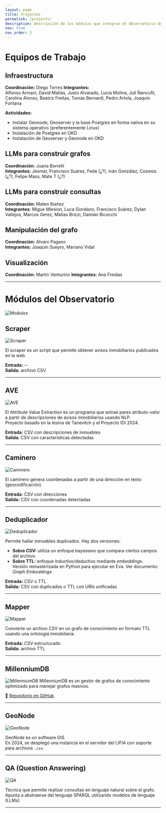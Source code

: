 ```yaml
---
layout: page
title: Proyectos
permalink: /projects/
description: Descripción de los módulos que integran el Observatorio de Valores del Suelo
nav: true
nav_order: 3
---
```


# Equipos de Trabajo

## Infraestructura

**Coordinación:** Diego Torres
**Integrantes:**  
Alfonso Armani, David Matías, Justo Alvarado, Lucía Molina, Juli Ñancufil, Carolina Alonso, Beatriz Freitas, Tomás Bernardi, Pedro Artola, Joaquín Fontana

**Actividades:**

- Instalar Geonode, Geoserver y la base Postgres en forma nativa en su sistema operativo (preferentemente Linux)
- Instalación de Postgres en OKD
- Instalación de Geoserver y Geonode en OKD

## LLMs para construir grafos

**Coordinación:** Juana Borrelli  
**Integrantes:** Jesmar, Francisco Suárez, Fede (¿?), Iván González, Cosmos (¿?), Felipe Mass, Mate T (¿?)

## LLMs para construir consultas

**Coordinación:** Mateo Ibañez  
**Integrantes:** Migue Miesion, Luca Giordano, Francisco Suárez, Dylan Vallejos, Marcos Gerez, Matías Brizzi, Damián Bicocchi

## Manipulación del grafo

**Coordinación:** Alvaro Pagano  
**Integrantes:** Joaquín Sueyro, Mariano Vidal

## Visualización

**Coordinación:** Martín Venturino
**Integrantes:** Ana Freidas

---

# Módulos del Observatorio

![Modulos](/assets/img/projects/modulos.PNG)

## Scraper

![Scraper](/assets/img/projects/scraper.PNG)

El scraper es un script que permite obtener avisos inmobiliarios publicados en la web.

**Entrada:** --  
**Salida:** archivo CSV

---

## AVE

![AVE](/assets/img/projects/ave.PNG)

El Attribute Value Extraction es un programa que extrae pares atributo-valor a partir de descripciones de avisos inmobiliarios usando NLP.  
Proyecto basado en la tesina de Tanevitch y el Proyecto IDI 2024.

**Entrada:** CSV con descripciones de inmuebles  
**Salida:** CSV con características detectadas

---

## Caminero

![Caminero](/assets/img/projects/caminero.PNG)

El caminero genera coordenadas a partir de una dirección en texto (geocodificación).

**Entrada:** CSV con direcciones  
**Salida:** CSV con coordenadas detectadas

---

## Deduplicador

![Deduplicador](/assets/img/projects/deduplicador.PNG)

Permite hallar inmuebles duplicados. Hay dos versiones:

- **Sobre CSV:** utiliza un enfoque bayesiano que compara ciertos campos del archivo.
- **Sobre TTL:** enfoque inductivo/deductivo mediante _embeddings_.  
  Versión remasterizada en Python para ejecutar en Eva. Ver documento: _Graph Embeddings_

**Entrada:** CSV o TTL  
**Salida:** CSV con duplicados o TTL con URIs unificadas

---

## Mapper

![Mapper](/assets/img/projects/mapper.PNG)

Convierte un archivo CSV en un grafo de conocimiento en formato TTL usando una ontología inmobiliaria.

**Entrada:** CSV estructurado  
**Salida:** archivo TTL

---

## MillenniumDB

![MillenniumDB](/assets/img/projects/millenniumdb.PNG)
MillenniumDB es un gestor de grafos de conocimiento optimizado para manejar grafos masivos.

📎 [Repositorio en GitHub](https://github.com/MillenniumDB/MillenniumDB)

---

## GeoNode

![GeoNode](/assets/img/projects/geonode.PNG)

GeoNode es un software GIS.  
En 2024, se desplegó una instancia en el servidor del LIFIA con soporte para archivos `.csv`.

---

## QA (Question Answering)

![QA](/assets/img/projects/qa.PNG)

Técnica que permite realizar consultas en lenguaje natural sobre el grafo.  
Apunta a abstraerse del lenguaje SPARQL utilizando modelos de lenguaje (LLMs).

---
